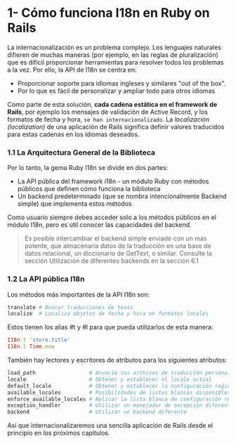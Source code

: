# 1- Cómo funciona I18n en Ruby on Rails

La internacionalización es un problema complejo. Los lenguajes naturales difieren de muchas maneras \(por ejemplo, en las reglas de pluralización\) que es difícil proporcionar herramientas para resolver todos los problemas a la vez. Por ello, la API de I18n se centra en:

* Proporcionar soporte para idiomas ingleses y similares "out of the box".
* Por lo que es fácil de personalizar y ampliar todo para otros idiomas

Como parte de esta solución, **cada cadena estática en el framework de Rails**, por ejemplo los mensajes de validación de Active Record, y los formatos de fecha y hora, `se han internacionalizado`. La _localización \(localization\)_ de una aplicación de Rails significa definir valores traducidos para estas cadenas en los idiomas deseados.

### 1.1 La Arquitectura General de la Biblioteca

Por lo tanto, la gema Ruby I18n se divide en dos partes:

* La API pública del framework i18n - un módulo Ruby con métodos públicos que definen cómo funciona la biblioteca
* Un backend predeterminado \(que se nombra intencionalmente Backend simple\) que implementa estos métodos

Como usuario siempre debes acceder solo a los métodos públicos en el módulo I18n, pero es útil conocer las capacidades del backend.

> Es posible intercambiar el backend simple enviado con un más potente, que almacenaría datos de la traducción en una base de datos relacional, un diccionario de GetText, o similar. Consulte la sección Utilización de diferentes backends en la sección 6.1

### 1.2 La API pública I18n

Los métodos más importantes de la API I18n son:

```ruby
translate # Buscar traducciones de texto
localize  # Localiza objetos de fecha y hora en formatos locales
```

Estos tienen los alias \#t y \#l para que pueda utilizarlos de esta manera:

```ruby
I18n.t 'store.title'
I18n.l Time.now
```

También hay lectores y escritores de atributos para los siguientes atributos:

```ruby
load_path                 # Anuncie sus archivos de traducción personalizados
locale                    # Obtener y establecer el locale actual
default_locale            # Obtener y establecer la configuración regional predeterminada
available_locales         # Posibilidades de listas blancas disponibles para la aplicación
enforce_available_locales # Aplicar la lista blanca de configuración regional (true o false)
exception_handler         # Utilizar un manejador de excepción diferente
backend                   # Utilizar un backend diferente
```

Así que internacionalizaremos una sencilla aplicación de Rails desde el principio en los próximos capítulos.

